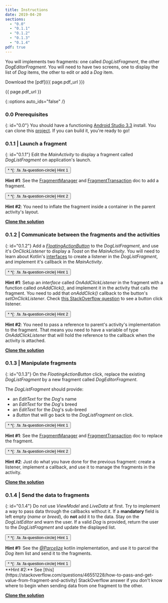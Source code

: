 ```yaml
---
title: Instructions
date: 2019-04-20
sections:
  - "0.0"
  - "0.1.1"
  - "0.1.2"
  - "0.1.3"
  - "0.1.4"
pdf: true
---
```


You will implements two fragments: one called *DogListFragment*, the other *DogEditorFragment*.
You will need to have two screens, one to display the list of *Dog* items, the other to edit or add a *Dog* item.

Download the [pdf]({{ page.pdf_url }})

{{ page.pdf_url }}

{::options auto_ids="false" /}

### 0.0 Prerequisites
{: id="0.0"}
You should have a functioning [Android Studio 3.3](https://developer.android.com/studio) install.
You can clone this [project](https://github.com/CamilleBC/android-kotlin-basics/tree/1dee2ad0bb9143cf2ef9eb81c39977aa59e75fb7).
If you can build it, you're ready to go!

### 0.1.1 | Launch a fragment
{: id="0.1.1"}
Edit the *MainActivity* to display a fragment called *DogListFragment* on application's launch.

<button class="btn btn-primary" type="button" data-toggle="collapse" data-target="#collapse-011-hint1" aria-expanded="false" aria-controls="collapse-011-hint1">
  *&nbsp;*{: .fa .fa-question-circle} Hint 1
</button>
<div class="collapse" id="collapse-011-hint1">

**Hint #1**: See the [FragmentManager](https://developer.android.com/reference/kotlin/androidx/fragment/app/FragmentManager) and [FragmentTransaction](https://developer.android.com/reference/kotlin/androidx/fragment/app/FragmentManager) doc to add a fragment.

  <button class="btn btn-primary" type="button" data-toggle="collapse" data-target="#collapse-011-hint2" aria-expanded="false" aria-controls="collapse-011-hint2">
    *&nbsp;*{: .fa .fa-question-circle} Hint 2
  </button>
  <div class="collapse" id="collapse-011-hint2">

  **Hint #2**: You need to inflate the fragment inside a container in the parent activity's layout.

  </div>

[**Clone the solution**](https://github.com/CamilleBC/android-kotlin-basics/tree/caaae274a959dba10cbf59d0d78646be1d175713)

</div>

### 0.1.2 | Communicate between the fragments and the activities
{: id="0.1.2"}
Add a [*FloatingActionButton*](https://developer.android.com/guide/topics/ui/floating-action-button) to the *DogListFragment*, and use it's *OnClickListener* to display a *Toast* on the *MainActivity*.
You will need to learn about Kotlin's [interfaces](https://kotlinlang.org/docs/reference/interfaces.html#interfaces) to create a listener in the *DogListFragment*, and implement it's callback in the *MainActivity*.

<button class="btn btn-primary" type="button" data-toggle="collapse" data-target="#collapse-012-hint1" aria-expanded="false" aria-controls="collapse-012-hint1">
  *&nbsp;*{: .fa .fa-question-circle} Hint 1
</button>
<div class="collapse" id="collapse-012-hint1">

**Hint #1**: Setup an _interface_ called *OnAddClickListener* in the fragment with a function called *onAddClick()*, and implement it in the activity that calls the fragment. You need to add that *onAddClick()* callback to the button's *setOnClickListener*. Check [this StackOverflow question](https://stackoverflow.com/questions/44301301/android-how-to-achieve-setonclicklistener-in-kotlin) to see a button click listener.

  <button class="btn btn-primary" type="button" data-toggle="collapse" data-target="#collapse-012-hint2" aria-expanded="false" aria-controls="collapse-012-hint2">
    *&nbsp;*{: .fa .fa-question-circle} Hint 2
  </button>
  <div class="collapse" id="collapse-012-hint2">

  **Hint #2**: You need to pass a reference to parent's activity's implementation to the fragment. That means you need to have a variable of type _OnAddClickListener_ that will hold the reference to the callback when the activity is attached.

  </div>

[**Clone the solution**](https://github.com/CamilleBC/android-kotlin-basics/tree/6fc9f652e8fd06237e1f37eadab28f5d7fc3c9cc)
</div>

### 0.1.3 | Manipulate fragments
{: id="0.1.3"}
On the *FloatingActionButton* click, replace the existing *DogListFragment* by a new fragment called *DogEditorFragment*.

The *DogListFragment* should provide:

 - an *EditText* for the *Dog*'s name
 - an *EditText* for the *Dog*'s breed
 - an *EditText* for the *Dog*'s sub-breed
 - a *Button* that will go back to the *DogListFragment* on click.

<button class="btn btn-primary" type="button" data-toggle="collapse" data-target="#collapse-013-hint1" aria-expanded="false" aria-controls="collapse-013-hint1">
  *&nbsp;*{: .fa .fa-question-circle} Hint 1
</button>
<div class="collapse" id="collapse-013-hint1">

**Hint #1**: See the [FragmentManager](https://developer.android.com/reference/kotlin/androidx/fragment/app/FragmentManager) and [FragmentTransaction](https://developer.android.com/reference/kotlin/androidx/fragment/app/FragmentManager) doc to replace the fragment.

  <button class="btn btn-primary" type="button" data-toggle="collapse" data-target="#collapse-013-hint2" aria-expanded="false" aria-controls="collapse-013-hint2">
    *&nbsp;*{: .fa .fa-question-circle} Hint 2
  </button>
  <div class="collapse" id="collapse-013-hint2">

  **Hint #2**: Just do what you have done for the previous fragment: create a listener, implement a callback, and use it to manage the fragments in the activity.

  </div>

  [**Clone the solution**]()
</div>

### 0.1.4 | Send the data to fragments
{: id="0.1.4"}
Do not use *ViewModel* and *LiveData* at first. Try to implement a way to pass data through the callbacks without it. 
If a **mandatory** field is left empty (*name* or *breed*), do **not** add it to the data. Stay on the *DogListEditor* and warn the user.
If a valid *Dog* is provided, return the user to the *DogListFragment* and update the displayed list.

<button class="btn btn-primary" type="button" data-toggle="collapse" data-target="#collapse-014-hint1" aria-expanded="false" aria-controls="collapse-014-hint1">
  *&nbsp;*{: .fa .fa-question-circle} Hint 1
</button>
<div class="collapse" id="collapse-014-hint1">

**Hint #1:** See the  [*@Parcelize*](https://kotlinlang.org/docs/tutorials/android-plugin.html#parcelable) kotlin implementation, and use it to parcel the *Dog* item list and send it to the fragments.

  <button class="btn btn-primary" type="button" data-toggle="collapse" data-target="#collapse-014-hint2" aria-expanded="false" aria-controls="collapse-014-hint2">
    *&nbsp;*{: .fa .fa-question-circle} Hint 1
  </button>
  <div class="collapse" id="collapse-014-hint2">
  **Hint #2:** See [this](https://stackoverflow.com/questions/46551228/how-to-pass-and-get-value-from-fragment-and-activity) StackOverflow answer if you don't know where to begin when sending data from one fragment to the other.

  </div>

  [**Clone the solution**]()
</div>